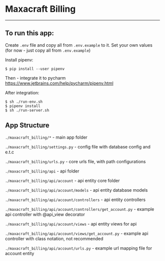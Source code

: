 # Maxacraft Billing

---

## To run this app:

Create `.env` file and copy all from `.env.example` to it. Set your own values (for now - just copy all from `.env.example`)

Install pipenv:
```
$ pip install --user pipenv
```

Then - integrate it to pycharm https://www.jetbrains.com/help/pycharm/pipenv.html

After integration:

```
$ sh ./run-env.sh
$ pipenv install
$ sh ./run-server.sh
```


## App Structure

`./maxacraft_billing/*` - main app folder

`./maxacraft_billing/settings.py` - config file with database config and e.t.c

`./maxacraft_billing/urls.py` - core urls file, with path configurations

`./maxacraft_billing/api` - api folder

`./maxacraft_billing/api/account` - api entity core folder

`./maxacraft_billing/api/account/models` - api entity database models

`./maxacraft_billing/api/account/controllers` - api entity controllers

`./maxacraft_billing/api/account/controllers/get_account.py` - example api controller with @api_view decorator

`./maxacraft_billing/api/account/views` - api entity views for api

`./maxacraft_billing/api/account/views/get_account.py` - example api controller with class notation, not recommended

`./maxacraft_billing/api/account/urls.py` - example url mapping file for account entity

